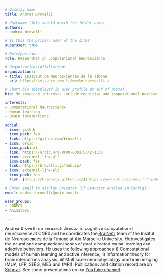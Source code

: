 ```yaml
---
# Display name
title: Andrea Brovelli

# Username (this should match the folder name)
authors:
- andrea-brovelli

# Is this the primary user of the site?
superuser: true

# Role/position
role: Researcher in Computational Neuroscience

# Organizations/Affiliations
organizations:
- title: Institut de Neurosciences de la Timone
  url: https://int.univ-amu.fr/member/brovelli.a

# Short bio (displayed in user profile at end of posts)
bio: My research interests include cognitive and computational neuroscience.

interests:
- Computational Neuroscience
- Human learning
- Brain interactions
  
social:
- icon: github
  icon_pack: fab
  link: https://github.com/brovelli
- icon: orcid
  icon_pack: ai
  link: https://orcid.org/0000-0002-5342-1330
- icon: external-link-alt
  icon_pack: fas
  link: https://brovelli.github.io/
- icon: external-link-alt
  icon_pack: fas
  link: [https://brainets.github.io/](https://www.int.univ-amu.fr/recherche-int/equipes/brainets)

# Enter email to display Gravatar (if Gravatar enabled in Config)
email: andrea.brovelli@univ-amu.fr

user_groups:
- CONECT
- Animators

---
```

Andrea Brovelli is a research director in cognitive computational neuroscience at CNRS and he coordinates the [BraiNets](https://www.int.univ-amu.fr/recherche-int/equipes/brainets) team of the Institut de Neurosciences de la Timone at Aix-Marseille University. He investigates the neural and computational bases of goal-directed causal learning and adaptive behaviors. He uses the following approaches: i) Computational models of human learning and active inference; ii) Information theory for brain interactions analysis; iii) Multiscale neurophysiology and brain imaging (MUA, LFP, SEEG, MEG and fMRI). Publications and citation record are on [Scholar](https://scholar.google.fr/citations?user=vsskO0AAAAAJ&hl=en). See some presentations on my [YouTube channel](https://www.youtube.com/@brovelli).
